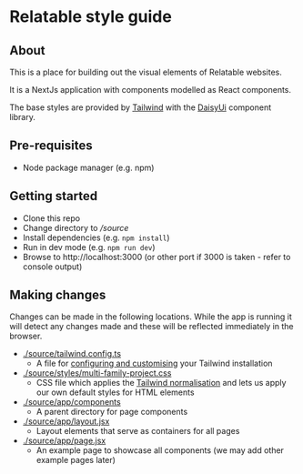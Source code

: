 # Relatable style guide

## About

This is a place for building out the visual elements of Relatable websites. 

It is a NextJs application with components modelled as React components.

The base styles are provided by [Tailwind](https://tailwindcss.com/) with the [DaisyUi](https://daisyui.com/) component library. 

## Pre-requisites

- Node package manager (e.g. npm)

## Getting started

- Clone this repo
- Change directory to _/source_
- Install dependencies (e.g. `npm install`)
- Run in dev mode (e.g. `npm run dev`)
- Browse to http://localhost:3000 (or other port if 3000 is taken - refer to console output)

## Making changes

Changes can be made in the following locations. While the app is running it will detect any changes made and these will be reflected immediately in the browser.

- [./source/tailwind.config.ts](./source/tailwind.config.ts)
    - A file for [configuring and customising](https://tailwindcss.com/docs/configuration) your Tailwind installation
- [./source/styles/multi-family-project.css](./source/styles/multi-family-project.css) 
    - CSS file which applies the [Tailwind normalisation](https://tailwindcss.com/docs/preflight) and lets us apply our own default styles for HTML elements
- [./source/app/components](./source/app/components)
    - A parent directory for page components
- [./source/app/layout.jsx](./source/app/layout.jsx)
    - Layout elements that serve as containers for all pages
- [./source/app/page.jsx](./source/app/page.jsx)
    - An example page to showcase all components (we may add other example pages later)
